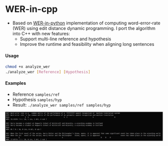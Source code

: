 # WER-in-cpp

- Based on [WER-in-python](https://github.com/zszyellow/WER-in-python) implementation of computing word-error-rate (WER) using edit distance dynamic programming. I port the algorithm into C++ with new features:
    + Support multi-line reference and hypothesis
    + Improve the runtime and feasibility when aligning long sentences

#### Usage

```bash
chmod +x analyze_wer
./analyze_wer [Reference] [Hypothesis]
```

#### Examples
- Reference `samples/ref`
- Hypothesis `samples/hyp`
- Result: `./analyze_wer samples/ref samples/hyp`

<img src="result.jpg" width="900"/>
